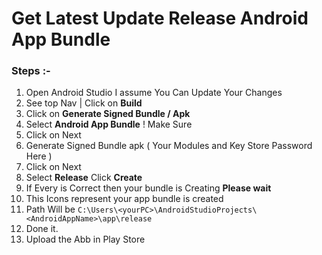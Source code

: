 # Get Latest Update Release Android App Bundle

### Steps :-

1. Open Android Studio I assume You Can Update Your Changes
2. See top Nav | Click on **Build**
3. Click on **Generate Signed Bundle / Apk**
4. Select **Android App Bundle** ! Make Sure
5. Click on Next
6. Generate Signed Bundle apk ( Your Modules and Key Store Password Here )
7. Click on Next
8. Select **Release** Click **Create**
9. If Every is Correct then your bundle is Creating **Please wait**
10. This Icons represent your app bundle is created
11. Path Will be `C:\Users\<yourPC>\AndroidStudioProjects\<AndroidAppName>\app\release`
12. Done it.
13. Upload the Abb in Play Store
